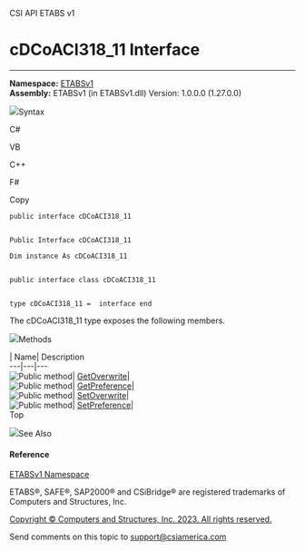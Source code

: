 ﻿

CSI API ETABS v1

# cDCoACI318_11 Interface  
  
---  
  
**Namespace:** [ETABSv1](2780f1b8-2033-5289-2298-1cdb2a7508d9.htm)  
**Assembly:** ETABSv1 (in ETABSv1.dll) Version: 1.0.0.0 (1.27.0.0)

![](../icons/SectionExpanded.png)Syntax

C#

VB

C++

F#

Copy

    
    
    public interface cDCoACI318_11
    
    
    Public Interface cDCoACI318_11
    
    Dim instance As cDCoACI318_11
    
    
    public interface class cDCoACI318_11
    
    
    type cDCoACI318_11 =  interface end

The cDCoACI318_11 type exposes the following members.

![](../icons/SectionExpanded.png)Methods

| Name| Description  
---|---|---  
![Public method](../icons/pubmethod.gif)|
[GetOverwrite](d39da1f8-79cd-0028-3bd3-7c46debd22f9.htm)|  
![Public method](../icons/pubmethod.gif)|
[GetPreference](223d1ea1-719b-45d9-bbaa-57eb9c0e0c6d.htm)|  
![Public method](../icons/pubmethod.gif)|
[SetOverwrite](efd616b1-3dbb-0da0-3a34-af95d9c005d4.htm)|  
![Public method](../icons/pubmethod.gif)|
[SetPreference](0cb19d2e-b8e8-a1eb-d162-cbe0208fcc82.htm)|  
Top

![](../icons/SectionExpanded.png)See Also

#### Reference

[ETABSv1 Namespace](2780f1b8-2033-5289-2298-1cdb2a7508d9.htm)

ETABS®, SAFE®, SAP2000® and CSiBridge® are registered trademarks of Computers
and Structures, Inc.  

[Copyright © Computers and Structures, Inc. 2023. All rights
reserved.](http://www.csiamerica.com)

Send comments on this topic to
[support@csiamerica.com](mailto:support%40csiamerica.com?Subject=CSI%20API%20ETABS%20v1)

